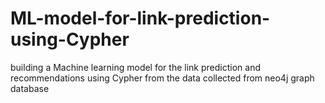 # ML-model-for-link-prediction-using-Cypher

building a Machine learning model for the link prediction and recommendations using Cypher from the data collected from neo4j graph database
